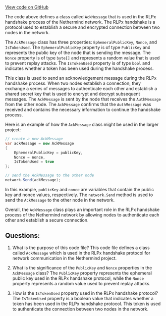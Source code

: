 [View code on GitHub](https://github.com/nethermindeth/nethermind/Nethermind.Network/Rlpx/Handshake/AckMessage.cs)

The code above defines a class called `AckMessage` that is used in the RLPx handshake process of the Nethermind network. The RLPx handshake is a protocol used to establish a secure and encrypted connection between two nodes in the network. 

The `AckMessage` class has three properties: `EphemeralPublicKey`, `Nonce`, and `IsTokenUsed`. The `EphemeralPublicKey` property is of type `PublicKey` and represents the public key of the node that is sending the message. The `Nonce` property is of type `byte[]` and represents a random value that is used to prevent replay attacks. The `IsTokenUsed` property is of type `bool` and indicates whether a token has been used during the handshake process.

This class is used to send an acknowledgement message during the RLPx handshake process. When two nodes establish a connection, they exchange a series of messages to authenticate each other and establish a shared secret key that is used to encrypt and decrypt subsequent messages. The `AckMessage` is sent by the node that receives the `AuthMessage` from the other node. The `AckMessage` confirms that the `AuthMessage` was received and contains the necessary information to continue the handshake process.

Here is an example of how the `AckMessage` class might be used in the larger project:

```csharp
// create a new AckMessage
var ackMessage = new AckMessage
{
    EphemeralPublicKey = publicKey,
    Nonce = nonce,
    IsTokenUsed = true
};

// send the AckMessage to the other node
network.Send(ackMessage);
```

In this example, `publicKey` and `nonce` are variables that contain the public key and nonce values, respectively. The `network.Send` method is used to send the `AckMessage` to the other node in the network.

Overall, the `AckMessage` class plays an important role in the RLPx handshake process of the Nethermind network by allowing nodes to authenticate each other and establish a secure connection.
## Questions: 
 1. What is the purpose of this code file?
   This code file defines a class called `AckMessage` which is used in the RLPx handshake protocol for network communication in the Nethermind project.

2. What is the significance of the `PublicKey` and `Nonce` properties in the `AckMessage` class?
   The `PublicKey` property represents the ephemeral public key used in the RLPx handshake protocol, while the `Nonce` property represents a random value used to prevent replay attacks.

3. How is the `IsTokenUsed` property used in the RLPx handshake protocol?
   The `IsTokenUsed` property is a boolean value that indicates whether a token has been used in the RLPx handshake protocol. This token is used to authenticate the connection between two nodes in the network.